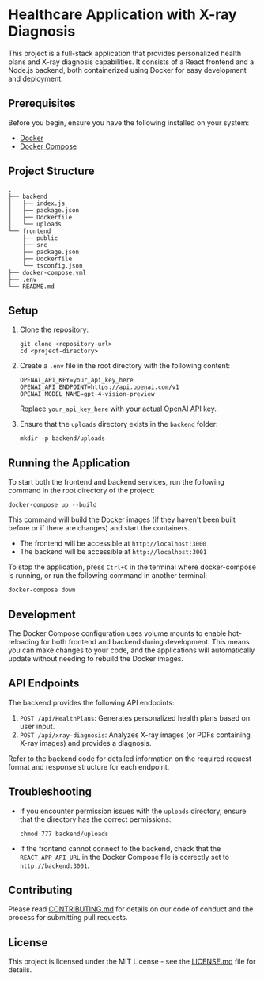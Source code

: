 # Healthcare Application with X-ray Diagnosis

This project is a full-stack application that provides personalized health plans and X-ray diagnosis capabilities. It consists of a React frontend and a Node.js backend, both containerized using Docker for easy development and deployment.

## Prerequisites

Before you begin, ensure you have the following installed on your system:
- [Docker](https://www.docker.com/get-started)
- [Docker Compose](https://docs.docker.com/compose/install/)

## Project Structure

```
.
├── backend
│   ├── index.js
│   ├── package.json
│   ├── Dockerfile
│   └── uploads
└── frontend
    ├── public
    ├── src
    ├── package.json
    ├── Dockerfile
    └── tsconfig.json
├── docker-compose.yml
├── .env
└── README.md
```

## Setup

1. Clone the repository:
   ```
   git clone <repository-url>
   cd <project-directory>
   ```

2. Create a `.env` file in the root directory with the following content:
   ```
   OPENAI_API_KEY=your_api_key_here
   OPENAI_API_ENDPOINT=https://api.openai.com/v1
   OPENAI_MODEL_NAME=gpt-4-vision-preview
   ```
   Replace `your_api_key_here` with your actual OpenAI API key.

3. Ensure that the `uploads` directory exists in the `backend` folder:
   ```
   mkdir -p backend/uploads
   ```

## Running the Application

To start both the frontend and backend services, run the following command in the root directory of the project:

```
docker-compose up --build
```

This command will build the Docker images (if they haven't been built before or if there are changes) and start the containers.

- The frontend will be accessible at `http://localhost:3000`
- The backend will be accessible at `http://localhost:3001`

To stop the application, press `Ctrl+C` in the terminal where docker-compose is running, or run the following command in another terminal:

```
docker-compose down
```

## Development

The Docker Compose configuration uses volume mounts to enable hot-reloading for both frontend and backend during development. This means you can make changes to your code, and the applications will automatically update without needing to rebuild the Docker images.

## API Endpoints

The backend provides the following API endpoints:

1. `POST /api/HealthPlans`: Generates personalized health plans based on user input.
2. `POST /api/xray-diagnosis`: Analyzes X-ray images (or PDFs containing X-ray images) and provides a diagnosis.

Refer to the backend code for detailed information on the required request format and response structure for each endpoint.

## Troubleshooting

- If you encounter permission issues with the `uploads` directory, ensure that the directory has the correct permissions:
  ```
  chmod 777 backend/uploads
  ```

- If the frontend cannot connect to the backend, check that the `REACT_APP_API_URL` in the Docker Compose file is correctly set to `http://backend:3001`.

## Contributing

Please read [CONTRIBUTING.md](CONTRIBUTING.md) for details on our code of conduct and the process for submitting pull requests.

## License

This project is licensed under the MIT License - see the [LICENSE.md](LICENSE.md) file for details.